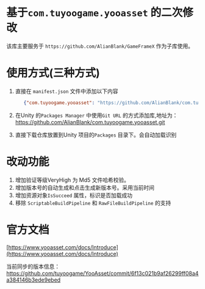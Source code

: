 # 基于`com.tuyoogame.yooasset` 的二次修改

该库主要服务于 `https://github.com/AlianBlank/GameFrameX` 作为子库使用。


# 使用方式(三种方式)
1. 直接在 `manifest.json` 文件中添加以下内容
   ```json
      {"com.tuyoogame.yooasset": "https://github.com/AlianBlank/com.tuyoogame.yooasset.git"}
    ```
2. 在Unity 的`Packages Manager` 中使用`Git URL` 的方式添加库,地址为：https://github.com/AlianBlank/com.tuyoogame.yooasset.git

3. 直接下载仓库放置到Unity 项目的`Packages` 目录下。会自动加载识别

# 改动功能

1. 增加验证等级VeryHigh 为 Md5 文件哈希校验。
2. 增加版本号的自动生成和点击生成新版本号。采用当前时间
3. 增加资源对象`IsSucceed` 属性，标识是否加载成功
4. 移除 `ScriptableBuildPipeline` 和 `RawFileBuildPipeline` 的支持

# 官方文档

[https://www.yooasset.com/docs/Introduce](https://www.yooasset.com/docs/Introduce)

当前同步的版本信息：
https://github.com/tuyoogame/YooAsset/commit/6f13c021b9af26299ff08a4a384146b3ede9ebed